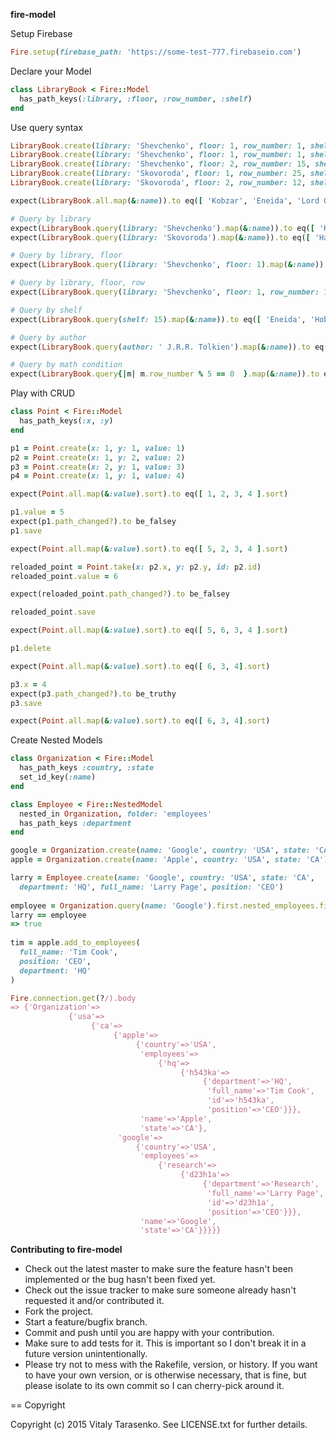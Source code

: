 **fire-model**

Setup Firebase
```ruby
Fire.setup(firebase_path: 'https://some-test-777.firebaseio.com')
```

Declare your Model
```ruby
class LibraryBook < Fire::Model
  has_path_keys(:library, :floor, :row_number, :shelf)
end
```

Use query syntax
```ruby
LibraryBook.create(library: 'Shevchenko', floor: 1, row_number: 1, shelf: 10, name: 'Kobzar', author: 'T.G. Shevchenko')
LibraryBook.create(library: 'Shevchenko', floor: 1, row_number: 1, shelf: 15, name: 'Eneida', author: 'I. Kotlyrevskiy')
LibraryBook.create(library: 'Shevchenko', floor: 2, row_number: 15, shelf: 115, name: 'Lord Of The Rings', author: ' J.R.R. Tolkien')
LibraryBook.create(library: 'Skovoroda', floor: 1, row_number: 25, shelf: 34, name: 'Harry Potter', author: 'J.K. Rowling')
LibraryBook.create(library: 'Skovoroda', floor: 2, row_number: 12, shelf: 15, name: 'Hobbit', author: ' J.R.R. Tolkien')

expect(LibraryBook.all.map(&:name)).to eq([ 'Kobzar', 'Eneida', 'Lord Of The Rings', 'Harry Potter', 'Hobbit' ])

# Query by library
expect(LibraryBook.query(library: 'Shevchenko').map(&:name)).to eq([ 'Kobzar', 'Eneida', 'Lord Of The Rings' ])
expect(LibraryBook.query(library: 'Skovoroda').map(&:name)).to eq([ 'Harry Potter', 'Hobbit' ])

# Query by library, floor
expect(LibraryBook.query(library: 'Shevchenko', floor: 1).map(&:name)).to eq([ 'Kobzar', 'Eneida' ])

# Query by library, floor, row
expect(LibraryBook.query(library: 'Shevchenko', floor: 1, row_number: 1).map(&:name)).to eq([ 'Kobzar', 'Eneida' ])

# Query by shelf
expect(LibraryBook.query(shelf: 15).map(&:name)).to eq([ 'Eneida', 'Hobbit' ])

# Query by author
expect(LibraryBook.query(author: ' J.R.R. Tolkien').map(&:name)).to eq([ 'Lord Of The Rings', 'Hobbit' ])

# Query by math condition
expect(LibraryBook.query{|m| m.row_number % 5 == 0  }.map(&:name)).to eq([ 'Lord Of The Rings', 'Harry Potter' ])
```
Play with CRUD
```ruby
class Point < Fire::Model
  has_path_keys(:x, :y)
end

p1 = Point.create(x: 1, y: 1, value: 1)
p2 = Point.create(x: 1, y: 2, value: 2)
p3 = Point.create(x: 2, y: 1, value: 3)
p4 = Point.create(x: 1, y: 1, value: 4)

expect(Point.all.map(&:value).sort).to eq([ 1, 2, 3, 4 ].sort)

p1.value = 5
expect(p1.path_changed?).to be_falsey
p1.save

expect(Point.all.map(&:value).sort).to eq([ 5, 2, 3, 4 ].sort)

reloaded_point = Point.take(x: p2.x, y: p2.y, id: p2.id)
reloaded_point.value = 6

expect(reloaded_point.path_changed?).to be_falsey

reloaded_point.save

expect(Point.all.map(&:value).sort).to eq([ 5, 6, 3, 4 ].sort)

p1.delete

expect(Point.all.map(&:value).sort).to eq([ 6, 3, 4].sort)

p3.x = 4
expect(p3.path_changed?).to be_truthy
p3.save

expect(Point.all.map(&:value).sort).to eq([ 6, 3, 4].sort)
```

Create Nested Models
```ruby
class Organization < Fire::Model
  has_path_keys :country, :state
  set_id_key(:name)
end

class Employee < Fire::NestedModel
  nested_in Organization, folder: 'employees'
  has_path_keys :department
end

google = Organization.create(name: 'Google', country: 'USA', state: 'CA')
apple = Organization.create(name: 'Apple', country: 'USA', state: 'CA')

larry = Employee.create(name: 'Google', country: 'USA', state: 'CA',
  department: 'HQ', full_name: 'Larry Page', position: 'CEO')
  
employee = Organization.query(name: 'Google').first.nested_employees.first
larry == employee
=> true
  
tim = apple.add_to_employees(
  full_name: 'Tim Cook',
  position: 'CEO',
  department: 'HQ'
)

Fire.connection.get(?/).body
=> {'Organization'=>
             {'usa'=>
                  {'ca'=>
                       {'apple'=>
                            {'country'=>'USA',
                             'employees'=>
                                 {'hq'=>
                                      {'h543ka'=>
                                           {'department'=>'HQ',
                                            'full_name'=>'Tim Cook',
                                            'id'=>'h543ka',
                                            'position'=>'CEO'}}},
                             'name'=>'Apple',
                             'state'=>'CA'},
                        'google'=>
                            {'country'=>'USA',
                             'employees'=>
                                 {'research'=>
                                      {'d23h1a'=>
                                           {'department'=>'Research',
                                            'full_name'=>'Larry Page',
                                            'id'=>'d23h1a',
                                            'position'=>'CEO'}}},
                             'name'=>'Google',
                             'state'=>'CA'}}}}}


```


**Contributing to fire-model**
 
* Check out the latest master to make sure the feature hasn't been implemented or the bug hasn't been fixed yet.
* Check out the issue tracker to make sure someone already hasn't requested it and/or contributed it.
* Fork the project.
* Start a feature/bugfix branch.
* Commit and push until you are happy with your contribution.
* Make sure to add tests for it. This is important so I don't break it in a future version unintentionally.
* Please try not to mess with the Rakefile, version, or history. If you want to have your own version, or is otherwise necessary, that is fine, but please isolate to its own commit so I can cherry-pick around it.

== Copyright

Copyright (c) 2015 Vitaly Tarasenko. See LICENSE.txt for
further details.

